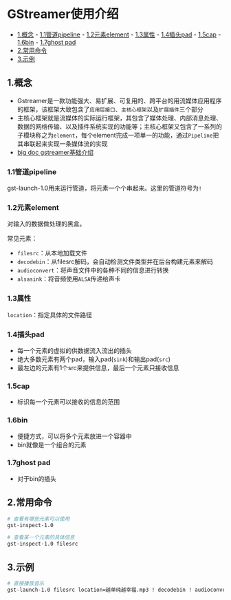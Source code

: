 # GStreamer使用介绍

<!-- vim-markdown-toc Marked -->

* [1.概念](#1.概念)
        - [1.1管道pipeline](#1.1管道pipeline)
        - [1.2元素element](#1.2元素element)
        - [1.3属性](#1.3属性)
        - [1.4插头pad](#1.4插头pad)
        - [1.5cap](#1.5cap)
        - [1.6bin](#1.6bin)
        - [1.7ghost pad](#1.7ghost-pad)
* [2.常用命令](#2.常用命令)
* [3.示例](#3.示例)

<!-- vim-markdown-toc -->

## 1.概念

- Gstreamer是一款功能强大、易扩展、可复用的、跨平台的用流媒体应用程序的框架，该框架大致包含了`应用层接口`、`主核心框架`以及`扩展插件`三个部分
- 主核心框架就是流媒体的实际运行框架，其包含了媒体处理、内部消息处理、数据的网络传输、以及插件系统实现的功能等；主核心框架又包含了一系列的子模块称之为`element`，每个element完成一项单一的功能，通过`Pipeline`把其串联起来实现一条媒体流的实现
- [big doc gstreamer基础介绍](https://thebigdoc.readthedocs.io/en/latest/gstreamer/gst-concept.html)

### 1.1管道pipeline

gst-launch-1.0用来运行管道，将元素一个个串起来。这里的管道符号为`!`

### 1.2元素element

对输入的数据做处理的黑盒。

常见元素：

- `filesrc`：从本地加载文件
- `decodebin`：从filesrc解码，会自动检测文件类型并在后台构建元素来解码
- `audioconvert`：将声音文件中的各种不同的信息进行转换
- `alsasink`：将音频使用`ALSA`传递给声卡

### 1.3属性

`location`：指定具体的文件路径

### 1.4插头pad

- 每一个元素的虚拟的供数据流入流出的插头
- 绝大多数元素有两个pad，输入pad(`sink`)和输出pad(`src`)
- 最左边的元素有1个src来提供信息，最后一个元素只接收信息

### 1.5cap

- 标识每一个元素可以接收的信息的范围

### 1.6bin

- 便捷方式，可以将多个元素放进一个容器中
- bin就像是一个组合的元素

### 1.7ghost pad

- 对于bin的插头

## 2.常用命令

```sh
# 查看有哪些元素可以使用
gst-inspect-1.0

# 查看某一个元素的具体信息
gst-inspect-1.0 filesrc
```

## 3.示例

```sh
# 直接播放音乐
gst-launch-1.0 filesrc location=越单纯越幸福.mp3 ! decodebin ! audioconvert ! alsasink
```
